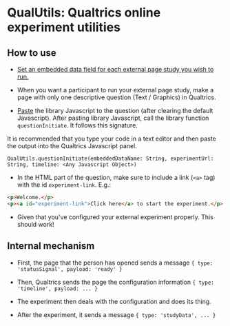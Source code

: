 # QualUtils: Qualtrics online experiment utilities

## How to use

- [Set an embedded data field for each external page study you wish to
  run.](https://www.qualtrics.com/support/survey-platform/survey-module/survey-flow/standard-elements/embedded-data#CreatingAnEmbeddedDataElement)

- When you want a participant to run your external page study, make a
  page with only one descriptive question (Text / Graphics) in
  Qualtrics.

- [Paste](https://www.qualtrics.com/support/survey-platform/survey-module/question-options/add-javascript/)
  the library Javascript to the question (after clearing the default Javascript). After pasting library
  Javascript, call the library function `questionInitiate`. It
  follows this signature.


It is recommended that you type your code in a text editor and then paste the output into the Qualtrics Javascript panel.

```
QualUtils.questionInitiate(embeddedDataName: String, experimentUrl: String, timeline: <Any Javascript Object>)
```

- In the HTML part of the question, make sure to include a link (`<a>` tag)
  with the id `experiment-link`. E.g.: 

```html
<p>Welcome.</p>
<p><a id="experiment-link">Click here</a> to start the experiment.</p>
```

- Given that you've configured your external experiment properly. This should work!

## Internal mechanism

- First, the page that the person has opened sends a message `{ type: 'statusSignal', payload: 'ready' }`

- Then, Qualtrics sends the page the configuration information `{ type: 'timeline', payload: ... }`

- The experiment then deals with the configuration and does its thing.

- After the experiment, it sends a message `{ type: 'studyData', ... }`
